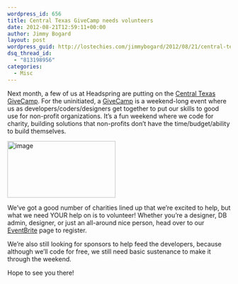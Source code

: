 ```yaml
---
wordpress_id: 656
title: Central Texas GiveCamp needs volunteers
date: 2012-08-21T12:59:11+00:00
author: Jimmy Bogard
layout: post
wordpress_guid: http://lostechies.com/jimmybogard/2012/08/21/central-texas-givecamp-needs-volunteers/
dsq_thread_id:
  - "813198956"
categories:
  - Misc
---
```

Next month, a few of us at Headspring are putting on the [Central Texas GiveCamp](http://ctxgivecamp.org/). For the uninitiated, a [GiveCamp](http://givecamp.org/) is a weekend-long event where us as developers/coders/designers get together to put our skills to good use for non-profit organizations. It’s a fun weekend where we code for charity, building solutions that non-profits don’t have the time/budget/ability to build themselves.

[<img style="background-image: none; border-bottom: 0px; border-left: 0px; margin: 0px; padding-left: 0px; padding-right: 0px; display: inline; border-top: 0px; border-right: 0px; padding-top: 0px" title="image" border="0" alt="image" src="https://lostechies.com/content/jimmybogard/uploads/2012/08/image_thumb1.png" width="244" height="128" />](https://lostechies.com/content/jimmybogard/uploads/2012/08/image1.png)

We’ve got a good number of charities lined up that we’re excited to help, but what we need YOUR help on is to volunteer! Whether you’re a designer, DB admin, designer, or just an all-around nice person, head over to our [EventBrite](http://www.eventbrite.com/event/3870490742?ref=ebtn) page to register.

We’re also still looking for sponsors to help feed the developers, because although we’ll code for free, we still need basic sustenance to make it through the weekend.

Hope to see you there!